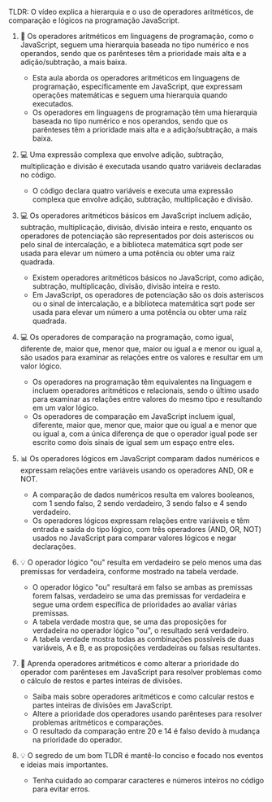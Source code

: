 TLDR: O vídeo explica a hierarquia e o uso de operadores aritméticos, de comparação e lógicos na programação JavaScript.

1. 🧮 Os operadores aritméticos em linguagens de programação, como o JavaScript, seguem uma hierarquia baseada no tipo numérico e nos operandos, sendo que os parênteses têm a prioridade mais alta e a adição/subtração, a mais baixa.
    * Esta aula aborda os operadores aritméticos em linguagens de programação, especificamente em JavaScript, que expressam operações matemáticas e seguem uma hierarquia quando executados.
    * Os operadores em linguagens de programação têm uma hierarquia baseada no tipo numérico e nos operandos, sendo que os parênteses têm a prioridade mais alta e a adição/subtração, a mais baixa.

2. 💻 Uma expressão complexa que envolve adição, subtração, multiplicação e divisão é executada usando quatro variáveis declaradas no código.
    * O código declara quatro variáveis e executa uma expressão complexa que envolve adição, subtração, multiplicação e divisão.

3. 💻 Os operadores aritméticos básicos em JavaScript incluem adição, subtração, multiplicação, divisão, divisão inteira e resto, enquanto os operadores de potenciação são representados por dois asteriscos ou pelo sinal de intercalação, e a biblioteca matemática sqrt pode ser usada para elevar um número a uma potência ou obter uma raiz quadrada.
    * Existem operadores aritméticos básicos no JavaScript, como adição, subtração, multiplicação, divisão, divisão inteira e resto.
    * Em JavaScript, os operadores de potenciação são os dois asteriscos ou o sinal de intercalação, e a biblioteca matemática sqrt pode ser usada para elevar um número a uma potência ou obter uma raiz quadrada.

4. 💻 Os operadores de comparação na programação, como igual, diferente de, maior que, menor que, maior ou igual a e menor ou igual a, são usados para examinar as relações entre os valores e resultar em um valor lógico.
    * Os operadores na programação têm equivalentes na linguagem e incluem operadores aritméticos e relacionais, sendo o último usado para examinar as relações entre valores do mesmo tipo e resultando em um valor lógico.
    * Os operadores de comparação em JavaScript incluem igual, diferente, maior que, menor que, maior que ou igual a e menor que ou igual a, com a única diferença de que o operador igual pode ser escrito como dois sinais de igual sem um espaço entre eles.

5. 📊 Os operadores lógicos em JavaScript comparam dados numéricos e expressam relações entre variáveis usando os operadores AND, OR e NOT.
    * A comparação de dados numéricos resulta em valores booleanos, com 1 sendo falso, 2 sendo verdadeiro, 3 sendo falso e 4 sendo verdadeiro.
    * Os operadores lógicos expressam relações entre variáveis e têm entrada e saída do tipo lógico, com três operadores (AND, OR, NOT) usados no JavaScript para comparar valores lógicos e negar declarações.

6. 💡 O operador lógico "ou" resulta em verdadeiro se pelo menos uma das premissas for verdadeira, conforme mostrado na tabela verdade.
    * O operador lógico "ou" resultará em falso se ambas as premissas forem falsas, verdadeiro se uma das premissas for verdadeira e segue uma ordem específica de prioridades ao avaliar várias premissas.
    * A tabela verdade mostra que, se uma das proposições for verdadeira no operador lógico "ou", o resultado será verdadeiro.
    * A tabela verdade mostra todas as combinações possíveis de duas variáveis, A e B, e as proposições verdadeiras ou falsas resultantes.

7. 📐 Aprenda operadores aritméticos e como alterar a prioridade do operador com parênteses em JavaScript para resolver problemas como o cálculo de restos e partes inteiras de divisões.
    * Saiba mais sobre operadores aritméticos e como calcular restos e partes inteiras de divisões em JavaScript.
    * Altere a prioridade dos operadores usando parênteses para resolver problemas aritméticos e comparações.
    * O resultado da comparação entre 20 e 14 é falso devido à mudança na prioridade do operador.

8. 💡 O segredo de um bom TLDR é mantê-lo conciso e focado nos eventos e ideias mais importantes.
    * Tenha cuidado ao comparar caracteres e números inteiros no código para evitar erros.
